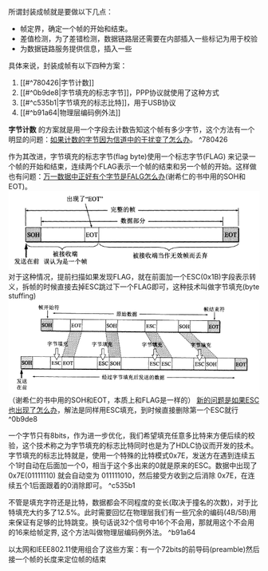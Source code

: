 所谓封装成帧就是要做以下几点：
- 帧定界，确定一个帧的开始和结束。
- 差值检测，为了差错检测，数据链路层还需要在内部插入一些标记为用于校验
- 为数据链路服务提供信息，插入一些

具体来说，封装成帧有以下四种方案：
1. [[#^780426|字节计数]]
2. [[#^0b9de8|字节填充的标志字节]]，PPP协议就使用了这种方式
3. [[#^c535b1|字节填充的标志比特]]，用于USB协议
4. [[#^b91a64|物理层编码例外法]]

<b>字节计数</b> 的方案就是用一个字段去计数告知这个帧有多少字节，这个方法有一个明显的问题：<u>如果计数的字节因为信道中的干扰变了怎么办</u>。 ^780426

作为其改进，字节填充的标志字节(flag byte)使用一个标志字节(FLAG) 来记录一个帧的开始和结束，连续两个FLAG表示一个帧的结束和另一个帧的开始。这样做也有问题：<u>万一数据中正好有个字节是FALG怎么办</u>(谢希仁的书中用的SOH和EOT)。
![封装成帧-字节填充EOH冲突-谢.png](/The%20Theory%20of%20Computer%20Networks/_pic/封装成帧-字节填充EOH冲突-谢.png)
对于这种情况，提前扫描如果发现FLAG，就在前面加一个ESC(0x1B)字段表示转义，拆帧的时候直接去掉ESC跳过下一个FLAG即可，这种技术叫做字节填充(byte stuffing)
![封装成帧-字节填充-谢.png](/The%20Theory%20of%20Computer%20Networks/_pic/封装成帧-字节填充-谢.png)
（谢希仁的书中用的SOH和EOT，本质上和FLAG是一样的）
<u>新的问题是如果ESC也出现了怎么办</u>，解法是同样用ESC填充，到时候直接删除第一个ESC就行 ^0b9de8

一个字节只有8bits，作为进一步优化，我们希望填充任意多比特来方便后续的校验，这个技术称之为字节填充的标志比特同时也是为了HDLC协议而开发的技术。
字节填充的标志比特就是，使用一个特殊的比特模式0x7E，发送方在遇到连续五个1时自动在后面加一个0，相当于这个多出来的0就是原来的ESC。数据中出现了0x7E(01111110) 就会自动变为 011111010，然后接受方收到之后消除 0x7E，在连续五个1后面跟着的0消除即可。 ^c535b1

不管是填充字符还是比特，数据都会不同程度的变长(取决于撞名的次数)，对于比特填充大约多了12.5%。此时需要回忆在物理层我们有一些冗余的编码(4B/5B)用来保证有足够的比特跳变。换句话说32个信号中16个不会用，那就用这个不会用的16来给帧定界, 这个方法叫做物理层编码例外法。 ^b91a64

以太网和IEEE802.11使用组合了这些方案：有一个72bits的前导码(preamble)然后接一个帧的长度来定位帧的结束